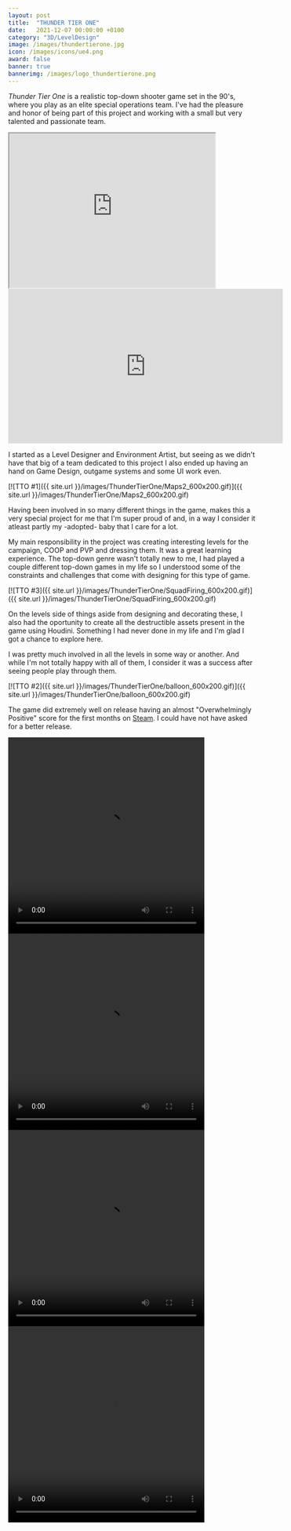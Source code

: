 ```yaml
---
layout: post
title:  "THUNDER TIER ONE"
date:   2021-12-07 00:00:00 +0100
category: "3D/LevelDesign"
image: /images/thundertierone.jpg
icon: /images/icons/ue4.png
award: false
banner: true
bannerimg: /images/logo_thundertierone.png
---
```


_Thunder Tier One_ is a realistic top-down shooter game set in the 90's, where you play as an elite special operations team. I've had the pleasure and honor of being part of this project and working with a small but very talented and passionate team.

<iframe width="420" height="315"
src="https://www.youtube.com/watch?v=YVgFHnhc_yc">
</iframe>

<iframe width="560" height="315" src="https://www.youtube.com/embed/-qL2oJrh7qI" title="YouTube video player" frameborder="0" allow="accelerometer; autoplay; clipboard-write; encrypted-media; gyroscope; picture-in-picture" allowfullscreen></iframe>

I started as a Level Designer and Environment Artist, but seeing as we didn't have that big of a team dedicated to this project I also ended up having an hand on Game Design, outgame systems and some UI work even.

[![TTO #1]({{ site.url }}/images/ThunderTierOne/Maps2_600x200.gif)]({{ site.url }}/images/ThunderTierOne/Maps2_600x200.gif)

Having been involved in so many different things in the game, makes this a very special project for me that I'm super proud of and, in a way I consider it atleast partly my -adopted- baby that I care for a lot.

My main responsibility in the project was creating interesting levels for the campaign, COOP and PVP and dressing them. It was a great learning experience. The top-down genre wasn't totally new to me, I had played a couple different top-down games in my life so I understood some of the constraints and challenges that come with designing for this type of game. 

[![TTO #3]({{ site.url }}/images/ThunderTierOne/SquadFiring_600x200.gif)]({{ site.url }}/images/ThunderTierOne/SquadFiring_600x200.gif)

On the levels side of things aside from designing and decorating these, I also had the oportunity to create all the destructible assets present in the game using Houdini. Something I had never done in my life and I'm glad I got a chance to explore here.


I was pretty much involved in all the levels in some way or another. And while I'm not totally happy with all of them, I consider it was a success after seeing people play through them.

[![TTO #2]({{ site.url }}/images/ThunderTierOne/balloon_600x200.gif)]({{ site.url }}/images/ThunderTierOne/balloon_600x200.gif)

The game did extremely well on release having an almost "Overwhelmingly Positive" score for the first months on <a href="(https://store.steampowered.com/app/377300/Thunder_Tier_One/)">Steam</a>. I could have not have asked for a better release.

<video width="400" height="400" controls autoplay>
  <source src="/images/ThunderTierOne/gif1.mp4" type="video/mp4">
</video>

<video width="400" height="400" controls autoplay>
  <source src="/images/ThunderTierOne/gif2.mp4" type="video/mp4">
</video>
<video width="400" height="400" controls autoplay>
  <source src="/images/ThunderTierOne/gif3.mp4" type="video/mp4">
</video><video width="400" height="400" controls autoplay>
  <source src="/images/ThunderTierOne/gif4.mp4" type="video/mp4">
</video>

